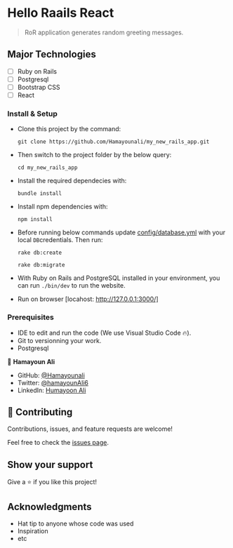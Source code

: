 # Hello Raails React

> RoR application generates random greeting messages.

## Major Technologies
- [ ] Ruby on Rails
- [ ] Postgresql
- [ ] Bootstrap CSS
- [ ] React

### Install & Setup

- Clone this project by the command: 
  ```
  git clone https://github.com/Hamayounali/my_new_rails_app.git
  ```

- Then switch to the project folder by the below query:

  ```
  cd my_new_rails_app
  ```

- Install the required dependecies with:
  ```
  bundle install
  ```
- Install npm dependencies with: 
  ```
  npm install
  ```
- Before running below commands update [config/database.yml](./config/database.yml) with your local `DB`credentials. Then run:
    ```
    rake db:create
    ```
    ```
    rake db:migrate
    ```
- With Ruby on Rails and PostgreSQL installed in your environment, you can run `./bin/dev` to run the website.
- Run on browser [locahost: http://127.0.0.1:3000/] 

### Prerequisites

- IDE to edit and run the code (We use Visual Studio Code 🔥).
- Git to versionning your work.
- Postgresql


👤 **Hamayoun Ali**

- GitHub: [@Hamayounali](https://github.com/Hamayounali)
- Twitter: [@hamayounAli6](https://twitter.com/hamayounAli6)
- LinkedIn: [Humayoon Ali](https://www.linkedin.com/in/humayoon-ali-663ba2239)


## 🤝 Contributing
Contributions, issues, and feature requests are welcome!

Feel free to check the [issues page](https://github.com/Hamayounali/recipe_app/issues).

## Show your support
Give a ⭐ if you like this project!

## Acknowledgments
- Hat tip to anyone whose code was used
- Inspiration
- etc
